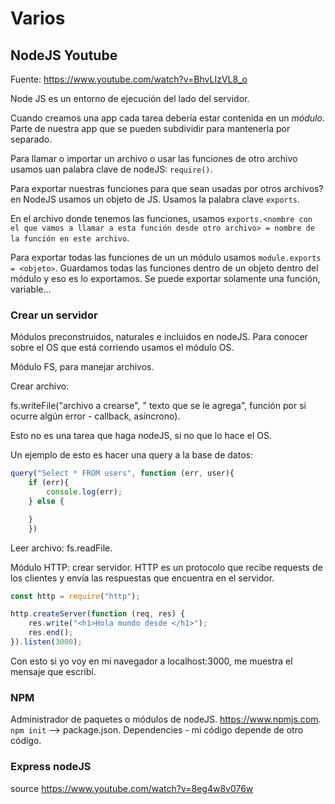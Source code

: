 # Varios

## NodeJS Youtube

Fuente: <https://www.youtube.com/watch?v=BhvLIzVL8_o>

Node JS es un entorno de ejecución del lado del servidor.

Cuando creamos una app cada tarea debería estar contenida en un _módulo_. Parte de nuestra app que se pueden subdividir para mantenerla por separado.

Para llamar o importar un archivo o usar las funciones de otro archivo usamos uan palabra clave de nodeJS: `require()`.

Para exportar nuestras funciones para que sean usadas por otros archivos? en NodeJS usamos un objeto de JS. Usamos la palabra clave `exports`.

En el archivo donde tenemos las funciones, usamos `exports.<nombre con el que vamos a llamar a esta función desde otro archivo> = nombre de la función en este archivo`.

Para exportar todas las funciones de un un módulo usamos `module.exports = <objeto>`. Guardamos todas las funciones dentro de un objeto dentro del módulo y eso es lo exportamos. Se puede exportar solamente una función, variable...

### Crear un servidor

Módulos preconstruidos, naturales e incluidos en nodeJS. Para conocer sobre el OS que está corriendo usamos el módulo OS.

Módulo FS, para manejar archivos.

Crear archivo:

fs.writeFile("archivo a crearse", " texto que se le agrega", función por si ocurre algún error - callback, asíncrono).

Esto no es una tarea que haga nodeJS, si no que lo hace el OS.

Un ejemplo de esto es hacer una query a la base de datos:

```js
query("Select * FROM users", function (err, user){
    if (err){
        console.log(err);
    } else {

    }
    })
```

Leer archivo: fs.readFile.

Módulo HTTP: crear servidor. HTTP es un protocolo que recibe requests de los clientes y envía las respuestas que encuentra en el servidor.

```js
const http = require("http");

http.createServer(function (req, res) {
    res.write("<h1>Hola mundo desde </h1>");
    res.end();
}).listen(3000); 
```

Con esto si yo voy en mi navegador a localhost:3000, me muestra el mensaje que escribí.

### NPM

Administrador de paquetes o módulos de nodeJS. <https://www.npmjs.com>. `npm init` --> package.json. Dependencies - mi código depende de otro código.

### Express nodeJS

source <https://www.youtube.com/watch?v=8eg4w8v076w>

